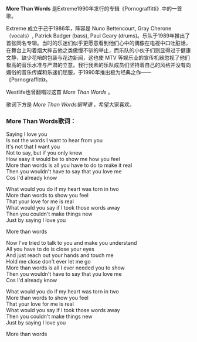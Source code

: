

**More Than Words** 是Extreme1990年发行的专辑《Pornograffitti》中的一首歌。

  
Extreme 成立于己于1986年，阵容是 Nuno Bettencourt, Gray Cherone（vocals）, Patrick Badger
(bass), Paul Geary
(drums)。乐队于1989年推出了首张同名专辑。当时的乐迷们似乎更愿意看到他们心中的偶像在电视中口吐脏话，在舞台上叼着烟大摔吉他之类傲慢不驯的举止，而乐队的小伙子们则显得过于健康文静，缺少花哨的包装与花边新闻，这也使
MTV
等娱乐业的宣传机器忽视了他们极高的音乐水准与严肃的立意。我行我素的乐队成员们坚持着自己的风格并没有向媚俗的音乐传媒和乐迷们屈服，于1990年推出极为经典之作——《Pornograffitti》。

  
Westlife也曾翻唱过这首 _More Than Words_ 。

  
歌词下方是 _More Than Words钢琴谱_ ，希望大家喜欢。

### More Than Words歌词：

Saying I love you  
Is not the words I want to hear from you  
It's not that I want you  
Not to say, but if you only knew  
How easy it would be to show me how you feel  
More than words is all you have to do to make it real  
Then you wouldn't have to say that you love me  
Cos I'd already know

What would you do if my heart was torn in two  
More than words to show you feel  
That your love for me is real  
What would you say if I took those words away  
Then you couldn't make things new  
Just by saying I love you

More than words

Now I've tried to talk to you and make you understand  
All you have to do is close your eyes  
And just reach out your hands and touch me  
Hold me close don't ever let me go  
More than words is all I ever needed you to show  
Then you wouldn't have to say that you love me  
Cos I'd already know

What would you do if my heart was torn in two  
More than words to show you feel  
That your love for me is real  
What would you say if I took those words away  
Then you couldn't make things new  
Just by saying I love you

More than words

